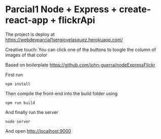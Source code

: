 # Parcial1 Node + Express + create-react-app + flickrApi
The project is deploy at https://webdevparcial1sergiovelasquez.herokuapp.com/

Creative touch: You can click one of the buttons to toogle the column of images of that color

Based on boilerplate https://github.com/john-guerra/nodeExpressFlickr

First run

```
npm install
```

Then compile the front-end into the build folder using

```
npm run build
```

And finally run the server

```
node server
```
And open [http://localhost:9000](http://localhost:9000)
